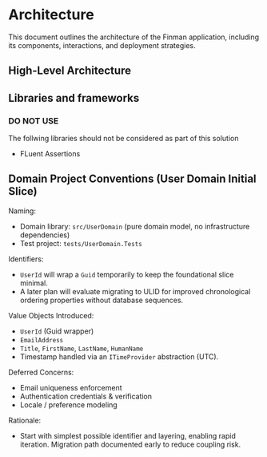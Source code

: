 # Architecture

This document outlines the architecture of the Finman application, including its components, interactions, and deployment strategies.

## High-Level Architecture



## Libraries and frameworks

### DO NOT USE
The follwing libraries should not be considered as part of this solution
- FLuent Assertions

## Domain Project Conventions (User Domain Initial Slice)
Naming:
- Domain library: `src/UserDomain` (pure domain model, no infrastructure dependencies)
- Test project: `tests/UserDomain.Tests`

Identifiers:
- `UserId` will wrap a `Guid` temporarily to keep the foundational slice minimal.
- A later plan will evaluate migrating to ULID for improved chronological ordering properties without database sequences.

Value Objects Introduced:
- `UserId` (Guid wrapper)
- `EmailAddress`
- `Title`, `FirstName`, `LastName`, `HumanName`
- Timestamp handled via an `ITimeProvider` abstraction (UTC).

Deferred Concerns:
- Email uniqueness enforcement
- Authentication credentials & verification
- Locale / preference modeling

Rationale:
- Start with simplest possible identifier and layering, enabling rapid iteration. Migration path documented early to reduce coupling risk.